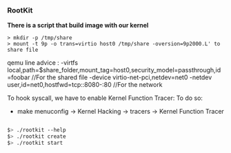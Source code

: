 ### RootKit

**There is a script that build image with our kernel**

```console
> mkdir -p /tmp/share
> mount -t 9p -o trans=virtio host0 /tmp/share -oversion=9p2000.L' to share file
```

qemu line advice :
-virtfs local,path=$share_folder,mount_tag=host0,security_model=passthrough,id=foobar //For the shared file
-device virtio-net-pci,netdev=net0 -netdev user,id=net0,hostfwd=tcp::8080-:80 //For the network

To hook syscall, we have to enable Kernel Function Tracer:
To do so:
- make menuconfig -> Kernel Hacking -> tracers -> Kernel Function Tracer

```bash

$> ./rootkit --help
$> ./rootkit create
$> ./rootkit start

```
